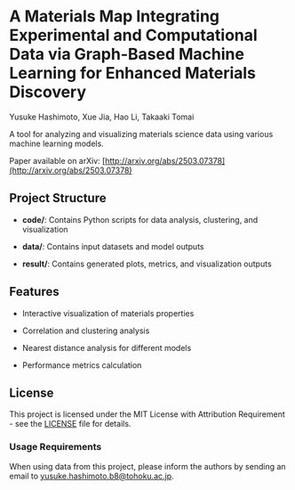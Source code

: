# A Materials Map Integrating Experimental and Computational Data via Graph-Based Machine Learning for Enhanced Materials Discovery

Yusuke Hashimoto, Xue Jia, Hao Li, Takaaki Tomai


A tool for analyzing and visualizing materials science data using various machine learning models.

Paper available on arXiv: [http://arxiv.org/abs/2503.07378](http://arxiv.org/abs/2503.07378)



## Project Structure



- **code/**: Contains Python scripts for data analysis, clustering, and visualization

- **data/**: Contains input datasets and model outputs

- **result/**: Contains generated plots, metrics, and visualization outputs



## Features



- Interactive visualization of materials properties

- Correlation and clustering analysis

- Nearest distance analysis for different models

- Performance metrics calculation



## License



This project is licensed under the MIT License with Attribution Requirement - see the [LICENSE](LICENSE) file for details.



### Usage Requirements



When using data from this project, please inform the authors by sending an email to yusuke.hashimoto.b8@tohoku.ac.jp.
